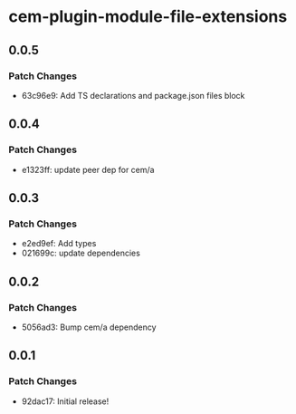 # cem-plugin-module-file-extensions

## 0.0.5

### Patch Changes

- 63c96e9: Add TS declarations and package.json files block

## 0.0.4

### Patch Changes

- e1323ff: update peer dep for cem/a

## 0.0.3

### Patch Changes

- e2ed9ef: Add types
- 021699c: update dependencies

## 0.0.2

### Patch Changes

- 5056ad3: Bump cem/a dependency

## 0.0.1

### Patch Changes

- 92dac17: Initial release!
